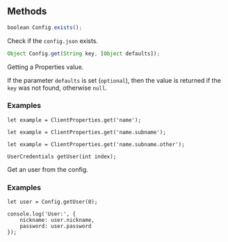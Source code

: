 ## Methods
```javascript
boolean Config.exists();
```
Check if the `config.json` exists.

```javascript
Object Config.get(String key, [Object defaults]);
```
Getting a Properties value.

If the parameter `defaults` is set (`optional`), then the value is returned if the `key` was not found, otherwise `null`.

### Examples
```
let example = ClientProperties.get('name');
```
```
let example = ClientProperties.get('name.subname');
```
```
let example = ClientProperties.get('name.subname.other');
```

```
UserCredentials getUser(int index);
```
Get an user from the config.
### Examples
```
let user = Config.getUser(0);

console.log('User:', {
    nickname: user.nickname,
    password: user.password
});
```